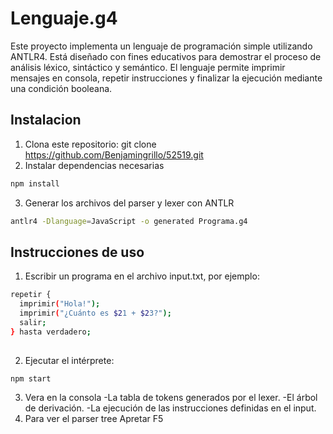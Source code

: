 # Lenguaje.g4

Este proyecto implementa un lenguaje de programación simple utilizando ANTLR4. Está diseñado con fines educativos para demostrar el proceso de análisis léxico, sintáctico y semántico. El lenguaje permite imprimir mensajes en consola, repetir instrucciones y finalizar la ejecución mediante una condición booleana.

## Instalacion

1. Clona este repositorio: git clone https://github.com/Benjamingrillo/52519.git
2. Instalar dependencias necesarias
```sh
npm install
```
3. Generar los archivos del parser y lexer con ANTLR
```sh
antlr4 -Dlanguage=JavaScript -o generated Programa.g4
```

## Instrucciones de uso
1. Escribir un programa en el archivo input.txt, por ejemplo:
```sh
repetir {
  imprimir("Hola!");
  imprimir("¿Cuánto es $21 + $23?");
  salir;
} hasta verdadero;
 
```
2. Ejecutar el intérprete:
```sh
npm start
```
3. Vera en la consola
  -La tabla de tokens generados por el lexer.
  -El árbol de derivación.
  -La ejecución de las instrucciones definidas en el input.
4. Para ver el parser tree Apretar F5
